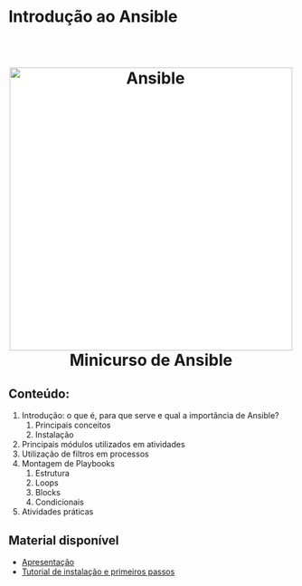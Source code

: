 # Introdução ao Ansible
<h1 align="center">
  <br>
    <img src=".github/ansible-logo.png" style="background-color: #ffffff" alt="Ansible" width="500">
  <br>
  Minicurso de Ansible
  <br>
</h1>

## Conteúdo:
1. Introdução: o que é, para que serve e qual a importância de Ansible?
   1. Principais conceitos
   2. Instalação
2. Principais módulos utilizados em atividades
3. Utilização de filtros em processos
4. Montagem de Playbooks
   1. Estrutura
   2. Loops
   3. Blocks
   4. Condicionais
5. Atividades práticas

## Material disponível

- [Apresentação](.)
- [Tutorial de instalação e primeiros passos](.)
